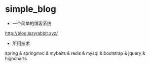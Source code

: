 ﻿# simple_blog

- 一个简单的博客系统

http://blog.lazyrabbit.xyz/

- 所用技术

spring & springmvc & mybaits & redis & mysql & bootstrap & jquery & highcharts